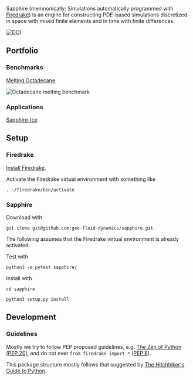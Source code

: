 Sapphire (memnonically: Simulations automatically programmed with [Firedrake](https://www.firedrakeproject.org/)) 
is an engine for constructing PDE-based simulations 
discretized in space with mixed finite elements
and in time with finite differences.


[![DOI](https://zenodo.org/badge/157389237.svg)](https://zenodo.org/badge/latestdoi/157389237)


## Portfolio

### Benchmarks

[Melting Octadecane](https://www.researchgate.net/publication/245092223_Analysis_of_heat_transfer_during_melting_from_a_vertical_wall)

![Octadecane melting benchmark](https://github.com/geo-fluid-dynamics/sapphire-docs/blob/master/OctadecaneMelting.gif?raw=true)

### Applications

[Sapphire-Ice](https://github.com/geo-fluid-dynamics/sapphire-ice)


## Setup

### Firedrake
[Install Firedrake](https://www.firedrakeproject.org/download.html).

Activate the Firedrake virtual environment with something like

    . ~/firedrake/bin/activate
    

### Sapphire
Download with 

    git clone git@github.com:geo-fluid-dynamics/sapphire.git

The following assumes that the Firedrake virtual environment is already activated.

Test with

    python3 -m pytest sapphire/

Install with

    cd sapphire
    
    python3 setup.py install
    
    
## Development

### Guidelines
Mostly we try to follow PEP proposed guidelines, e.g. [The Zen of Python (PEP 20)](https://www.python.org/dev/peps/pep-0020/), and do not ever `from firedrake import *` ([PEP 8](https://www.python.org/dev/peps/pep-0008/)).

This package structure mostly follows that suggested by [The Hitchhiker's Guide to Python](http://docs.python-guide.org/en/latest/).
